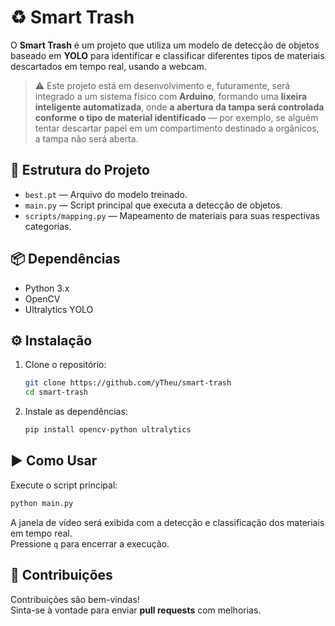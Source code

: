 # ♻️ Smart Trash

O **Smart Trash** é um projeto que utiliza um modelo de detecção de objetos baseado em **YOLO** para identificar e classificar diferentes tipos de materiais descartados em tempo real, usando a webcam.

> ⚠️ Este projeto está em desenvolvimento e, futuramente, será integrado a um sistema físico com **Arduino**, formando uma **lixeira inteligente automatizada**, onde **a abertura da tampa será controlada conforme o tipo de material identificado** — por exemplo, se alguém tentar descartar papel em um compartimento destinado a orgânicos, a tampa não será aberta.

## 📁 Estrutura do Projeto

- `best.pt` — Arquivo do modelo treinado.
- `main.py` — Script principal que executa a detecção de objetos.
- `scripts/mapping.py` — Mapeamento de materiais para suas respectivas categorias.

## 📦 Dependências

- Python 3.x
- OpenCV
- Ultralytics YOLO

## ⚙️ Instalação

1. Clone o repositório:
   ```bash
   git clone https://github.com/yTheu/smart-trash
   cd smart-trash
   ```

2. Instale as dependências:
   ```bash
   pip install opencv-python ultralytics
   ```

## ▶️ Como Usar

Execute o script principal:
```bash
python main.py
```

A janela de vídeo será exibida com a detecção e classificação dos materiais em tempo real.  
Pressione `q` para encerrar a execução.


## 🤝 Contribuições

Contribuições são bem-vindas!  
Sinta-se à vontade para enviar **pull requests** com melhorias.
